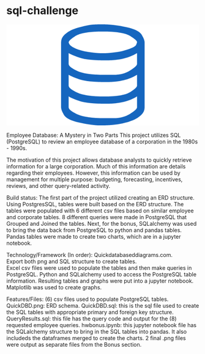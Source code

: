 # sql-challenge
![image of HW](https://github.com/BPayne-216/sql-challenge/blob/master/EmployeeSQL/logo.png)


Employee Database: A Mystery in Two Parts
This project utilizes SQL (PostgreSQL) to review an employee database of a corporation in the 1980s - 1990s.

The motivation of this project allows database analysts to quickly retrieve information for a large corporation.  Much of this information are details regarding their employees.  However, this information can be used by management for multiple purpose: budgeting, forecasting, incentives, reviews, and other query-related activity.

Build status: The first part of the project utilized creating an ERD structure.  Using PostgresSQL, tables were built based on the ERD structure.  The tables were populated with 6 different csv files based on similar employee and corporate tables.  8 different queries were made in PostgreSQL that Grouped and Joined the tables.  Next, for the bonus, SQLalchemy was used to bring the data back from PostgreSQL to python and pandas tables.  Pandas tables were made to create two charts, which are in a jupyter notebook.

Technology/Framework (In order): Quickdatabaseddiagrams.com.  
Export both png and SQL structure to create tables.  
Excel csv files were used to populate the tables and then make queries in PostgreSQL.
Python and SQLalchemy used to access the PostgreSQL table information.
Resulting tables and graphs were put into a jupyter notebook.  Matplotlib was used to create graphs.

Features/Files:
(6) csv files used to populate PostgreSQL tables.
QuickDBD.png: ERD schema.
QuickDBD.sql: this is the sql file used to create the SQL tables with appropriate primary and foreign key structure.
QueryResults.sql: this file has the query code and output for the (8) requested employee queries.
hwbonus.ipynb: this jupyter notebook file has the SQLalchemy structure to bring in the SQL tables into pandas.  It also includeds the dataframes merged to create the charts.
2 final .png files were output as separate files from the Bonus section.
